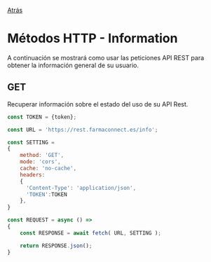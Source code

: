 [Atrás](/README.md) 

# Métodos HTTP - Information
A continuación se mostrará como usar las peticiones API REST para obtener la información general de su usuario.


## GET
Recuperar información sobre el estado del uso de su API Rest.

```javascript
const TOKEN = {token};

const URL = 'https://rest.farmaconnect.es/info';

const SETTING =
{
    method: 'GET', 
    mode: 'cors', 
    cache: 'no-cache',
    headers: 
    {
      'Content-Type': 'application/json',
      'TOKEN':TOKEN
    }, 
}

const REQUEST = async () =>
{
    const RESPONSE = await fetch( URL, SETTING );

    return RESPONSE.json();
}

```